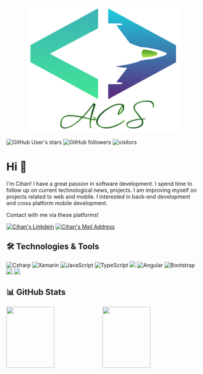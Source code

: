 <p align="center">
  <img  src="https://github.com/aykutcihansevim/acs/blob/main/readMeBanner.png">
</p>

  ![GitHub User's stars](https://img.shields.io/github/stars/aykutcihansevim?style=social)
  ![GitHub followers](https://img.shields.io/github/followers/aykutcihansevim?style=social)
  ![visitors](https://visitor-badge.glitch.me/badge?page_id=aykutcihansevim.id)

# Hi 👋
I'm Cihan! I have a great passion in software development. I spend time to follow up on current technological news, projects. I am improving myself on projects related to web and mobile. I interested in back-end development and cross platform mobile development. 

Contact with me via these platforms! 

  <a href="https://www.linkedin.com/in/aykutcihansevim/" target="_blank" rel="nofollow"><img alt="Cihan's Linkdein" src="https://img.shields.io/badge/LinkedIn-0077B5?style=for-the-badge&logo=linkedin&logoColor=white" /></a>
  <a href="mailto:aykutcihansevim@gmail.com" target="_blank" rel="nofollow"><img alt="Cihan's Mail Address" src="https://img.shields.io/badge/Gmail-D14836?style=for-the-badge&logo=gmail&logoColor=white" /></a>

  
## 🛠 Technologies & Tools 
<img alt="Csharp" src="https://img.shields.io/badge/C%23-239120?style=for-the-badge&logo=c-sharp&logoColor=white"></img>
<img alt="Xamarin" src="https://img.shields.io/badge/Xamarin-3199DC?style=for-the-badge&logo=xamarin&logoColor=white"></img>
<img alt="JavaScript" src="https://img.shields.io/badge/javascript%20-%23323330.svg?&style=for-the-badge&logo=javascript&logoColor=%23F7DF1E"/>
<img alt="TypeScript" src="https://img.shields.io/badge/typescript%20-%23007ACC.svg?&style=for-the-badge&logo=typescript&logoColor=white"/>
<img src="https://img.shields.io/badge/.NET-5C2D91?style=for-the-badge&logo=.net&logoColor=white"></img>
<img alt="Angular" src="https://img.shields.io/badge/angular%20-%23DD0031.svg?&style=for-the-badge&logo=angular&logoColor=white"/>
<img alt="Bootstrap" src="https://img.shields.io/badge/bootstrap%20-%23563D7C.svg?&style=for-the-badge&logo=bootstrap&logoColor=white"/>
<img src="https://img.shields.io/badge/Microsoft_SQL_Server-CC2927?style=for-the-badge&logo=microsoft-sql-server&logoColor=white"></img>
<img src="https://img.shields.io/badge/Windows-0078D6?style=for-the-badge&logo=windows&logoColor=white"></img>


## 📊 GitHub Stats

<a href="https://www.coderacs.com/"><img height="160px" width="50%" src="https://github-readme-stats.vercel.app/api?username=aykutcihansevim&count_private=true&show_icons=true&theme=tokyonight" /><!-- wi*quL3fcV --><img height="160px" width="50%" src="https://github-readme-stats.vercel.app/api/top-langs/?username=aykutcihansevim&hide=html,ruby&layout=compact&show_icons=true&theme=tokyonight" /></a>






<!--
**aykutcihansevim/aykutcihansevim** is a ✨ _special_ ✨ repository because its `README.md` (this file) appears on your GitHub profile.
<p align="center">
  <img src="https://github-readme-stats.vercel.app/api?username=aykutcihansevim&count_private=true&show_icons=true&theme=tokyonight">
  <img src="https://github-readme-stats.vercel.app/api/top-langs/?username=aykutcihansevim&hide=html,ruby&layout=compact&show_icons=true&theme=tokyonight">
  <a href="https://github.com/aykutcihansevim/MyFinalProject">
    <img src="https://github-readme-stats.vercel.app/api/pin?username=aykutcihansevim&repo=MyFinalProject&show_icons=true&theme=tokyonight"</img>
  </a>
  <a href="https://github.com/aykutcihansevim/acs">
    <img src="https://github-readme-stats.vercel.app/api/pin?username=aykutcihansevim&repo=acs&show_icons=true&theme=tokyonight"</img>
  </a>
</p>
Here are some ideas to get you started:

- 🔭 I’m currently working on ...
- 🌱 I’m currently learning ...
- 👯 I’m looking to collaborate on ...
- 🤔 I’m looking for help with ...
- 💬 Ask me about ...
- 📫 How to reach me: ...
- 😄 Pronouns: ...
- ⚡ Fun fact: ...
-->

